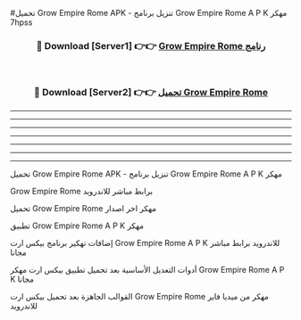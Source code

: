 #تحميل Grow Empire Rome  APK - تنزيل برنامج Grow Empire Rome  A P K مهكر 7hpss 



<div align="center">
<h3>🔴 Download [Server1] 👉👉 <a href="https://apkdownload10.web.app/?title=Grow Empire Rome ">Grow Empire Rome  رنامج</a></h3><br>

<h3>🔴 Download [Server2] 👉👉 <a href="https://apkdownload10.web.app/?title=Grow Empire Rome ">تحميل Grow Empire Rome  </a></h3>
</div>


----------------------------------------------------------

----------------------------------------------------------

----------------------------------------------------------

----------------------------------------------------------

----------------------------------------------------------

----------------------------------------------------------

----------------------------------------------------------

تحميل Grow Empire Rome  APK - تنزيل برنامج Grow Empire Rome  A P K مهكر

Grow Empire Rome  برابط مباشر للاندرويد

تحميل Grow Empire Rome  مهكر اخر اصدار

تطبيق Grow Empire Rome  A P K مهكر

إضافات تهكير برنامج بيكس ارت Grow Empire Rome  A P K للاندرويد برابط مباشر مجانا

أدوات التعديل الأساسية بعد تحميل تطبيق بيكس ارت مهكر Grow Empire Rome  A P K مجانا

القوالب الجاهزة بعد تحميل بيكس ارت Grow Empire Rome  مهكر من ميديا فاير للاندرويد


